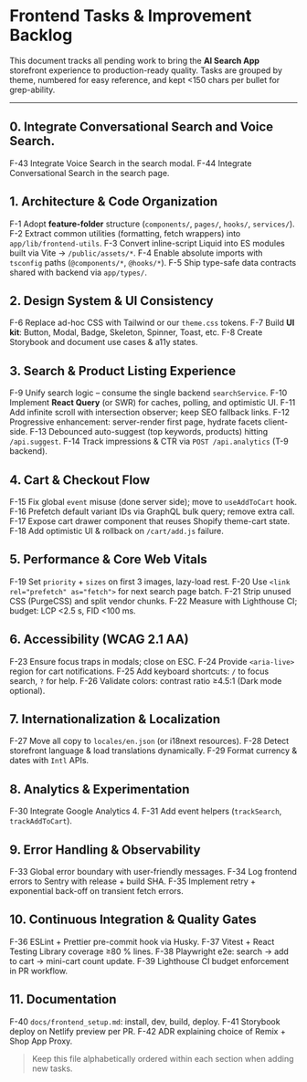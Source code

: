 # Frontend Tasks & Improvement Backlog

This document tracks all pending work to bring the **AI Search App** storefront experience to production-ready quality.  Tasks are grouped by theme, numbered for easy reference, and kept <150 chars per bullet for grep-ability.

---

## 0. Integrate Conversational Search and Voice Search.
F-43 Integrate Voice Search in the search modal.
F-44 Integrate Conversational Search in the search page.

## 1. Architecture & Code Organization
F-1 Adopt **feature-folder** structure (`components/`, `pages/`, `hooks/`, `services/`).
F-2 Extract common utilities (formatting, fetch wrappers) into `app/lib/frontend-utils`.
F-3 Convert inline-script Liquid into ES modules built via Vite → `/public/assets/*`.
F-4 Enable absolute imports with `tsconfig` paths (`@components/*`, `@hooks/*`).
F-5 Ship type-safe data contracts shared with backend via `app/types/`.

## 2. Design System & UI Consistency
F-6 Replace ad-hoc CSS with Tailwind or our `theme.css` tokens.
F-7 Build **UI kit**: Button, Modal, Badge, Skeleton, Spinner, Toast, etc.
F-8 Create Storybook and document use cases & a11y states.

## 3. Search & Product Listing Experience
F-9 Unify search logic – consume the single backend `searchService`.
F-10 Implement **React Query** (or SWR) for caches, polling, and optimistic UI.
F-11 Add infinite scroll with intersection observer; keep SEO fallback links.
F-12 Progressive enhancement: server-render first page, hydrate facets client-side.
F-13 Debounced auto-suggest (top keywords, products) hitting `/api.suggest`.
F-14 Track impressions & CTR via `POST /api.analytics` (T-9 backend).

## 4. Cart & Checkout Flow
F-15 Fix global `event` misuse (done server side); move to `useAddToCart` hook.
F-16 Prefetch default variant IDs via GraphQL bulk query; remove extra call.
F-17 Expose cart drawer component that reuses Shopify theme-cart state.
F-18 Add optimistic UI & rollback on `/cart/add.js` failure.

## 5. Performance & Core Web Vitals
F-19 Set `priority` + `sizes` on first 3 images, lazy-load rest.
F-20 Use `<link rel="prefetch" as="fetch">` for next search page batch.
F-21 Strip unused CSS (PurgeCSS) and split vendor chunks.
F-22 Measure with Lighthouse CI; budget: LCP <2.5 s, FID <100 ms.

## 6. Accessibility (WCAG 2.1 AA)
F-23 Ensure focus traps in modals; close on ESC.
F-24 Provide `<aria-live>` region for cart notifications.
F-25 Add keyboard shortcuts: `/` to focus search, `?` for help.
F-26 Validate colors: contrast ratio ≥4.5:1 (Dark mode optional).

## 7. Internationalization & Localization
F-27 Move all copy to `locales/en.json` (or i18next resources).
F-28 Detect storefront language & load translations dynamically.
F-29 Format currency & dates with `Intl` APIs.

## 8. Analytics & Experimentation
F-30 Integrate Google Analytics 4.
F-31 Add event helpers (`trackSearch`, `trackAddToCart`).


## 9. Error Handling & Observability
F-33 Global error boundary with user-friendly messages.
F-34 Log frontend errors to Sentry with release + build SHA.
F-35 Implement retry + exponential back-off on transient fetch errors.

## 10. Continuous Integration & Quality Gates
F-36 ESLint + Prettier pre-commit hook via Husky.
F-37 Vitest + React Testing Library coverage ≥80 % lines.
F-38 Playwright e2e: search → add to cart → mini-cart count update.
F-39 Lighthouse CI budget enforcement in PR workflow.

## 11. Documentation
F-40 `docs/frontend_setup.md`: install, dev, build, deploy.
F-41 Storybook deploy on Netlify preview per PR.
F-42 ADR explaining choice of Remix + Shop App Proxy.



> Keep this file alphabetically ordered within each section when adding new tasks. 